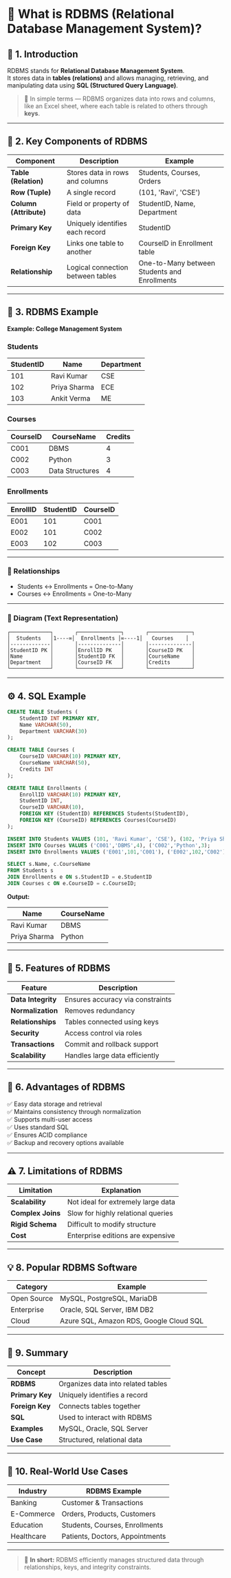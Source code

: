 
# 🧠 What is RDBMS (Relational Database Management System)?

## 📘 1. Introduction
RDBMS stands for **Relational Database Management System**.  
It stores data in **tables (relations)** and allows managing, retrieving, and manipulating data using **SQL (Structured Query Language)**.

> 📍 In simple terms — RDBMS organizes data into rows and columns, like an Excel sheet, where each table is related to others through **keys**.

---

## 🧩 2. Key Components of RDBMS

| Component | Description | Example |
|------------|--------------|----------|
| **Table (Relation)** | Stores data in rows and columns | Students, Courses, Orders |
| **Row (Tuple)** | A single record | (101, 'Ravi', 'CSE') |
| **Column (Attribute)** | Field or property of data | StudentID, Name, Department |
| **Primary Key** | Uniquely identifies each record | StudentID |
| **Foreign Key** | Links one table to another | CourseID in Enrollment table |
| **Relationship** | Logical connection between tables | One-to-Many between Students and Enrollments |

---

## 🧮 3. RDBMS Example

**Example: College Management System**

### Students
| StudentID | Name | Department |
|------------|------|------------|
| 101 | Ravi Kumar | CSE |
| 102 | Priya Sharma | ECE |
| 103 | Ankit Verma | ME |

### Courses
| CourseID | CourseName | Credits |
|-----------|-------------|----------|
| C001 | DBMS | 4 |
| C002 | Python | 3 |
| C003 | Data Structures | 4 |

### Enrollments
| EnrollID | StudentID | CourseID |
|-----------|------------|-----------|
| E001 | 101 | C001 |
| E002 | 101 | C002 |
| E003 | 102 | C003 |

---

### 🧠 Relationships
- Students ↔ Enrollments = One-to-Many  
- Courses ↔ Enrollments = One-to-Many

---

### 🧩 Diagram (Text Representation)
```
┌─────────────┐       ┌──────────────┐       ┌──────────────┐
│  Students   │1----∞│  Enrollments │∞----1│   Courses    │
│-------------│       │--------------│       │--------------│
│StudentID PK │       │EnrollID PK   │       │CourseID PK   │
│Name         │       │StudentID FK  │       │CourseName    │
│Department   │       │CourseID FK   │       │Credits       │
└─────────────┘       └──────────────┘       └──────────────┘
```

---

## ⚙️ 4. SQL Example

```sql
CREATE TABLE Students (
    StudentID INT PRIMARY KEY,
    Name VARCHAR(50),
    Department VARCHAR(30)
);

CREATE TABLE Courses (
    CourseID VARCHAR(10) PRIMARY KEY,
    CourseName VARCHAR(50),
    Credits INT
);

CREATE TABLE Enrollments (
    EnrollID VARCHAR(10) PRIMARY KEY,
    StudentID INT,
    CourseID VARCHAR(10),
    FOREIGN KEY (StudentID) REFERENCES Students(StudentID),
    FOREIGN KEY (CourseID) REFERENCES Courses(CourseID)
);

INSERT INTO Students VALUES (101, 'Ravi Kumar', 'CSE'), (102, 'Priya Sharma', 'ECE');
INSERT INTO Courses VALUES ('C001','DBMS',4), ('C002','Python',3);
INSERT INTO Enrollments VALUES ('E001',101,'C001'), ('E002',102,'C002');

SELECT s.Name, c.CourseName
FROM Students s
JOIN Enrollments e ON s.StudentID = e.StudentID
JOIN Courses c ON e.CourseID = c.CourseID;
```

**Output:**

| Name | CourseName |
|------|-------------|
| Ravi Kumar | DBMS |
| Priya Sharma | Python |

---

## 🧠 5. Features of RDBMS

| Feature | Description |
|----------|--------------|
| **Data Integrity** | Ensures accuracy via constraints |
| **Normalization** | Removes redundancy |
| **Relationships** | Tables connected using keys |
| **Security** | Access control via roles |
| **Transactions** | Commit and rollback support |
| **Scalability** | Handles large data efficiently |

---

## 🔑 6. Advantages of RDBMS

✅ Easy data storage and retrieval  
✅ Maintains consistency through normalization  
✅ Supports multi-user access  
✅ Uses standard SQL  
✅ Ensures ACID compliance  
✅ Backup and recovery options available  

---

## ⚠️ 7. Limitations of RDBMS

| Limitation | Explanation |
|-------------|-------------|
| **Scalability** | Not ideal for extremely large data |
| **Complex Joins** | Slow for highly relational queries |
| **Rigid Schema** | Difficult to modify structure |
| **Cost** | Enterprise editions are expensive |

---

## 💡 8. Popular RDBMS Software

| Category | Example |
|-----------|----------|
| Open Source | MySQL, PostgreSQL, MariaDB |
| Enterprise | Oracle, SQL Server, IBM DB2 |
| Cloud | Azure SQL, Amazon RDS, Google Cloud SQL |

---

## 🧭 9. Summary

| Concept | Description |
|----------|--------------|
| **RDBMS** | Organizes data into related tables |
| **Primary Key** | Uniquely identifies a record |
| **Foreign Key** | Connects tables together |
| **SQL** | Used to interact with RDBMS |
| **Examples** | MySQL, Oracle, SQL Server |
| **Use Case** | Structured, relational data |

---

## 🏁 10. Real-World Use Cases

| Industry | RDBMS Example |
|-----------|----------------|
| Banking | Customer & Transactions |
| E-Commerce | Orders, Products, Customers |
| Education | Students, Courses, Enrollments |
| Healthcare | Patients, Doctors, Appointments |

---

> 💬 **In short:** RDBMS efficiently manages structured data through relationships, keys, and integrity constraints.
